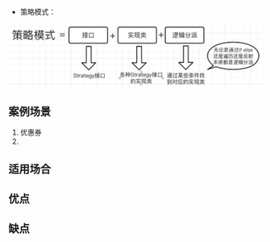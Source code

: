 - 策略模式：

![image-20220609175817304](_md-pic/策略模式-随笔/image-20220609175817304.png)

## 案例场景

1. 优惠券
2. 

## 适用场合




## 优点

## 缺点